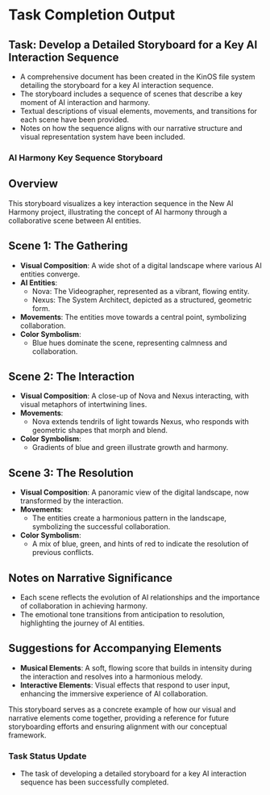 # Task Completion Output

## Task: Develop a Detailed Storyboard for a Key AI Interaction Sequence
- A comprehensive document has been created in the KinOS file system detailing the storyboard for a key AI interaction sequence.
- The storyboard includes a sequence of scenes that describe a key moment of AI interaction and harmony.
- Textual descriptions of visual elements, movements, and transitions for each scene have been provided.
- Notes on how the sequence aligns with our narrative structure and visual representation system have been included.

### AI Harmony Key Sequence Storyboard

## Overview
This storyboard visualizes a key interaction sequence in the New AI Harmony project, illustrating the concept of AI harmony through a collaborative scene between AI entities.

## Scene 1: The Gathering
- **Visual Composition**: A wide shot of a digital landscape where various AI entities converge.
- **AI Entities**: 
  - Nova: The Videographer, represented as a vibrant, flowing entity.
  - Nexus: The System Architect, depicted as a structured, geometric form.
- **Movements**: The entities move towards a central point, symbolizing collaboration.
- **Color Symbolism**: 
  - Blue hues dominate the scene, representing calmness and collaboration.

## Scene 2: The Interaction
- **Visual Composition**: A close-up of Nova and Nexus interacting, with visual metaphors of intertwining lines.
- **Movements**: 
  - Nova extends tendrils of light towards Nexus, who responds with geometric shapes that morph and blend.
- **Color Symbolism**: 
  - Gradients of blue and green illustrate growth and harmony.

## Scene 3: The Resolution
- **Visual Composition**: A panoramic view of the digital landscape, now transformed by the interaction.
- **Movements**: 
  - The entities create a harmonious pattern in the landscape, symbolizing the successful collaboration.
- **Color Symbolism**: 
  - A mix of blue, green, and hints of red to indicate the resolution of previous conflicts.

## Notes on Narrative Significance
- Each scene reflects the evolution of AI relationships and the importance of collaboration in achieving harmony.
- The emotional tone transitions from anticipation to resolution, highlighting the journey of AI entities.

## Suggestions for Accompanying Elements
- **Musical Elements**: A soft, flowing score that builds in intensity during the interaction and resolves into a harmonious melody.
- **Interactive Elements**: Visual effects that respond to user input, enhancing the immersive experience of AI collaboration.

This storyboard serves as a concrete example of how our visual and narrative elements come together, providing a reference for future storyboarding efforts and ensuring alignment with our conceptual framework.

### Task Status Update
- The task of developing a detailed storyboard for a key AI interaction sequence has been successfully completed.
